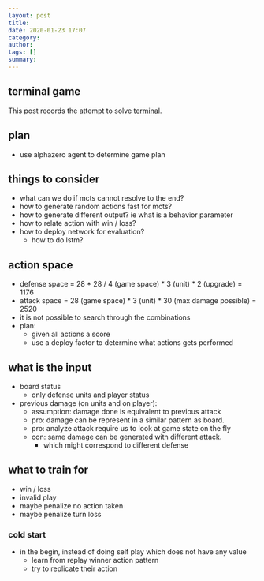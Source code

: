 ```yaml
---
layout: post
title: 
date: 2020-01-23 17:07
category: 
author: 
tags: []
summary: 
---
```

 
## terminal game

This post records the attempt to solve [terminal](https://terminal.c1games.com/).

## plan

* use alphazero agent to determine game plan

## things to consider

* what can we do if mcts cannot resolve to the end?
* how to generate random actions fast for mcts?
* how to generate different output? ie what is a behavior parameter
* how to relate action with win / loss?
* how to deploy network for evaluation?
  * how to do lstm?

## action space

* defense space = 28 * 28 / 4 (game space) * 3 (unit) * 2 (upgrade) = 1176
* attack space = 28 (game space) * 3 (unit) * 30 (max damage possible) = 2520
* it is not possible to search through the combinations
* plan:
  * given all actions a score
  * use a deploy factor to determine what actions gets performed

## what is the input

* board status
  * only defense units and player status
* previous damage (on units and on player):
  * assumption: damage done is equivalent to previous attack  
  * pro: damage can be represent in a similar pattern as board.
  * pro: analyze attack require us to look at game state on the fly
  * con: same damage can be generated with different attack.
    * which might correspond to different defense

## what to train for

* win / loss
* invalid play
* maybe penalize no action taken
* maybe penalize turn loss

### cold start

* in the begin, instead of doing self play which does not have any value
  * learn from replay winner action pattern
  * try to replicate their action
